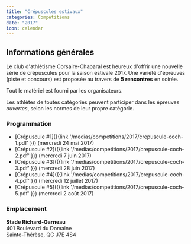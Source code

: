 ```yaml
---
title: "Crépuscules estivaux"
categories: Compétitions
date: "2017"
icon: calendar
---
```


## Informations générales

Le club d'athlétisme Corsaire-Chaparal est heureux d'offrir une nouvelle série de crépuscules pour la saison estivale 2017. Une variété d'épreuves (piste et concours) est proposée au travers de **5 rencontres** en soirée.

Tout le matériel est fourni par les organisateurs.

Les athlètes de toutes catégories peuvent participer dans les épreuves _ouvertes_, selon les normes de leur propre catégorie.

### Programmation

* [Crépuscule #1]({{link '/medias/competitions/2017/crepuscule-coch-1.pdf' }}) (mercredi 24 mai 2017)
* [Crépuscule #2]({{link '/medias/competitions/2017/crepuscule-coch-2.pdf' }}) (mercredi 7 juin 2017)
* [Crépuscule #3]({{link '/medias/competitions/2017/crepuscule-coch-3.pdf' }}) (mercredi 28 juin 2017)
* [Crépuscule #4]({{link '/medias/competitions/2017/crepuscule-coch-4.pdf' }}) (mercredi 12 juillet 2017)
* [Crépuscule #5]({{link '/medias/competitions/2017/crepuscule-coch-5.pdf' }}) (mercredi 2 août 2017)

### Emplacement

**Stade Richard-Garneau**  
401 Boulevard du Domaine  
Sainte-Thérèse, QC J7E 4S4

